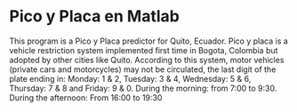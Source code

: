 # Pico y Placa en Matlab
This program is a Pico y Placa predictor for Quito, Ecuador. Pico y placa is a vehicle restriction system implemented first time in Bogota, Colombia but adopted by other cities like Quito. According to this system, motor vehicles (private cars and motorcycles) may not be circulated, the last digit of the plate ending in: 
Monday: 1 & 2, Tuesday: 3 & 4, Wednesday: 5 & 6, Thursday: 7 & 8 and Friday: 9 & 0. During the morning: from 7:00 to 9:30. 
During the afternoon: From 16:00 to 19:30 
